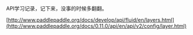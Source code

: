 API学习记录，记下来，没事的时候多翻翻。

[http://www.paddlepaddle.org/docs/develop/api/fluid/en/layers.html](http://www.paddlepaddle.org/docs/0.11.0/api/en/api/v2/config/layer.html)

